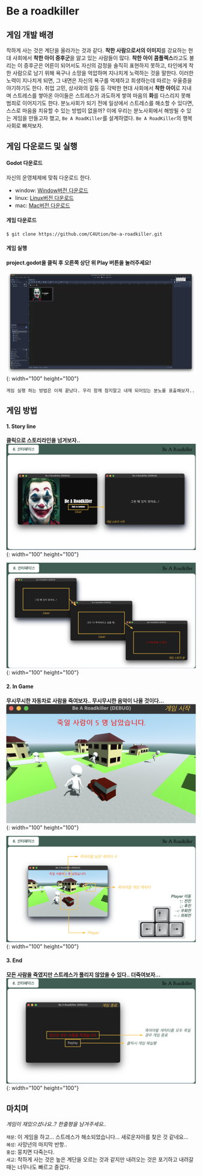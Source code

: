 # Be a roadkiller

## 게임 개발 배경

착하게 사는 것은 계단을 올라가는 것과 같다. **착한 사람으로서의 이미지**를 강요하는 현대 사회에서 **착한 아이 증후군**을 앓고 있는 사람들이 많다. **착한 아이 콤플렉스**라고도 불리는 이 증후군은 어른이 되어서도 자신의 감정을 솔직히 표현하지 못하고, 타인에게 착한 사람으로 남기 위해 욕구나 소망을 억압하며 지나치게 노력하는 것을 말한다. 이러한 노력이 지나치게 되면, 그 내면은 자신의 욕구를 억제하고 희생하는데 따르는 우울증을 야기하기도 한다.
취업 고민, 상사와의 갈등 등 각박한 현대 사회에서 **착한 아이**로 지내며 스트레스를 쌓아온 아이들은 스트레스가 과도하게 쌓여 마음의 **화**를 다스리지 못해 범죄로 이어지기도 한다. 분노사회가 되기 전에 일상에서 스트레스를 해소할 수 있다면, 스스로 마음을 치유할 수 있는 방법이 없을까?
이에 우리는 분노사회에서 해방될 수 있는 게임을 만들고자 했고, `Be A RoadKiller`를 설계하였다. `Be A RoadKiller`의 행복사회로 빠져보자.

## 게임 다운로드 및 실행

#### Godot 다운로드
자신의 운영체제에 맞춰 다운로드 한다.

- window: [Window버전 다운로드](https://godotengine.org/download/windows)
- linux: [Linux버전 다운로드](https://godotengine.org/download/linux)
- mac: [Mac버전 다운로드](https://godotengine.org/download/osx)

#### 게임 다운로드 
~~~
$ git clone https://github.com/C4Ution/be-a-roadkiller.git
~~~

#### 게임 실행

**project.godot을 클릭 후 오른쪽 상단 위  Play 버튼을 눌러주세요!**

![project.godot](screenshots/projectgodot.png){: width="100" height="100"}


```
게임 실행 하는 방법은 이제 끝났다. 우리 함께 참지말고 내재 되어있는 분노를 표출해보자..
```

## 게임 방법

#### 1. Story line
**클릭으로 스토리라인을 넘겨보자..**
![Screenshot](screenshots/interface1.png){: width="100" height="100"}

![Screenshot](screenshots/interface2.png){: width="100" height="100"}

#### 2. In Game
**무시무시한 자동차로 사람을 죽여보자.. 무시무시한 음악이 나올 것이다...**
![Screenshot](screenshots/interface3.png){: width="100" height="100"}

![Screenshot](screenshots/interface4.png){: width="100" height="100"}


#### 3. End
**모든 사람을 죽였지만 스트레스가 풀리지 않았을 수 있다.. 더죽여보자...**
![Screenshot](screenshots/interface5.png){: width="100" height="100"}

## 마치며

*게임이 재밌으셨나요..? 한줄평을 남겨주세요..*

`채문`: 이 게임을 하고... 스트레스가 해소되었습니다... 새로운자아를 찾은 것 같네요...  
`혜성`: 사망년의 마지막 반항..  
`홍섭`: 뭉치면 다죽는다.  
`세교`: 착하게 사는 것은 높은 계단을 오르는 것과 같지만 내려오는 것은 포기하고 내려갈 때는 너무나도 빠르고 즐겁다.
